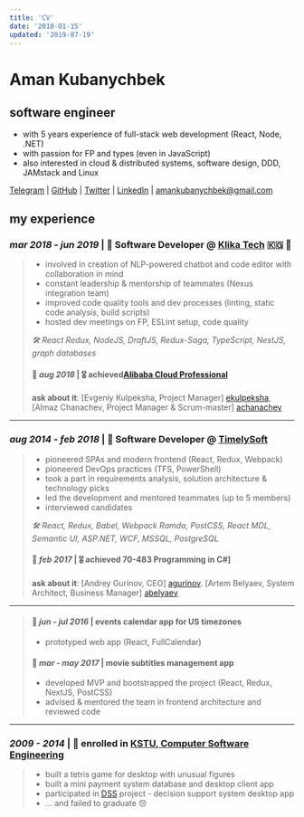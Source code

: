 ```yaml
---
title: 'CV'
date: '2018-01-15'
updated: '2019-07-19'
---
```


# Aman Kubanychbek

## software engineer

- with 5 years experience of full-stack web development (React, Node, .NET)
- with passion for FP and types (even in JavaScript)
- also interested in cloud & distributed systems, software design, DDD, JAMstack and Linux

[Telegram] | [GitHub] | [Twitter] | [LinkedIn] | [amankubanychbek@gmail.com][email]

## my experience

### _mar 2018 - jun 2019_ | 🎉 Software Developer @ [Klika Tech] 🇰🇬 🛫 

> - involved in creation of NLP-powered chatbot and code editor with collaboration in mind
> - constant leadership & mentorship of teammates (Nexus integration team)
> - improved code quality tools and dev processes (linting, static code analysis, build scripts)
> - hosted dev meetings on FP, ESLint setup, code quality
>
> _🛠 React Redux, NodeJS, DraftJS, Redux-Saga, TypeScript, NestJS, graph databases_
>
> #### 🎉 _aug 2018_ | 🎖 achieved[Alibaba Cloud Professional]
>
> **ask about it**: [Evgeniy Kulpeksha, Project Manager] [ekulpeksha], [Almaz Chanachev, Project Manager & Scrum-master] [achanachev]

---

### _aug 2014 - feb 2018_ | 🎉 Software Developer @ [TimelySoft]

> - pioneered SPAs and modern frontend (React, Redux, Webpack)
> - pioneered DevOps practices (TFS, PowerShell)
> - took a part in requirements analysis, solution architecture & technology picks
> - led the development and mentored teammates (up to 5 members)
> - interviewed candidates
>
> _🛠 React, Redux, Babel, Webpack Ramda, PostCSS, React MDL, Semantic UI, ASP.NET, WCF, MSSQL, PostgreSQL_
>
> #### 🎉 _feb 2017_ | 🎖 achieved 70-483 Programming in C#]
>
> **ask about it**: [Andrey Gurinov, CEO] [agurinov]. [Artem Belyaev, System Architect, Business Manager] [abelyaev]

---

> #### 📅 _jun - jul 2016_ | events calendar app for US timezones
>
> - prototyped web app (React, FullCalendar)
>
> #### 📅 _mar - may 2017_ | movie subtitles management app
>
> - developed MVP and bootstrapped the project (React, Redux, NextJS, PostCSS)
> - advised & mentored the team in frontend architecture and reviewed code

---

### _2009 - 2014_ | 🎉 enrolled in [KSTU, Computer Software Engineering][university]

> - built a tetris game for desktop with unusual figures
> - built a mini payment system database and desktop client app
> - participated in [DSS] project - decision support system desktop app
> - ... and failed to graduate 😞

[email]: mailto:amankubanychbek@gmail.com
[telegram]: https://t.me/amankkg
[github]: https://github.com/amankkg
[twitter]: https://twitter.com/amankkg
[linkedin]: https://www.linkedin.com/in/amankubanychbek/
[university]: https://kstu.kg/kafedra-programmnoe-obespechenie-kompyuternyh-sistem/
[dss]: https://github.com/amankkg/DSS
[timelysoft]: http://www.timelysoft.net/
[klika tech]: http://www.klika-tech.com/
[70-483 programming in c#]: https://www.youracclaim.com/badges/3c5fcbc2-5cff-4d3b-a9ac-6d23adec9f70/public_url
[alibaba cloud professional]: https://gist.github.com/amankkg/6af5bb7f4db96969d7e1c44d16b69e9a
[achanachev]: https://www.linkedin.com/in/almaz-chanachev/
[abelyaev]: https://www.linkedin.com/in/artem-belyaev-4092a342/
[agurinov]: https://www.linkedin.com/in/andreygurinov/
[ekulpeksha]: https://www.linkedin.com/in/evgeniykulpeksha/
